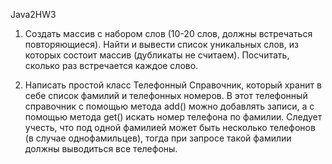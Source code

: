 Java2HW3

1) Создать массив с набором слов (10-20 слов, должны встречаться повторяющиеся). Найти и
вывести список уникальных слов, из которых состоит массив (дубликаты не считаем).
Посчитать, сколько раз встречается каждое слово.

2) Написать простой класс Телефонный Справочник, который хранит в себе список фамилий и
телефонных номеров. В этот телефонный справочник с помощью метода add() можно
добавлять записи, а с помощью метода get() искать номер телефона по фамилии. Следует
учесть, что под одной фамилией может быть несколько телефонов (в случае
однофамильцев), тогда при запросе такой фамилии должны выводиться все телефоны.

